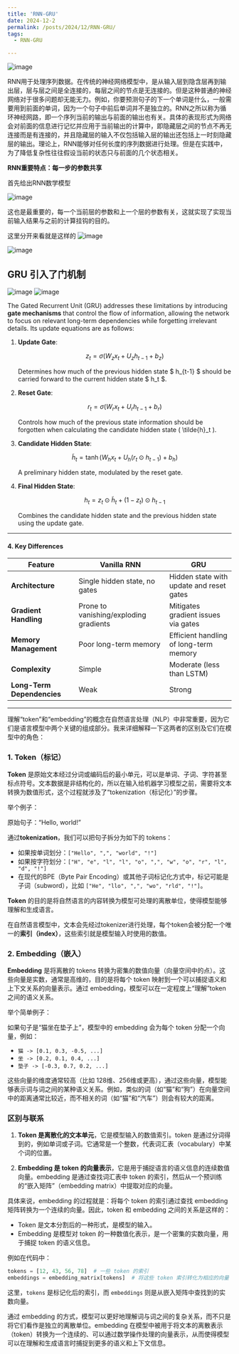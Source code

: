 ```yaml
---
title: 'RNN-GRU'
date: 2024-12-2
permalink: /posts/2024/12/RNN-GRU/
tags:
  - RNN-GRU

---
```

![image](https://github.com/user-attachments/assets/07c61aa0-d203-4a7e-af6e-cafc0446e094)

RNN用于处理序列数据。在传统的神经网络模型中，是从输入层到隐含层再到输出层，层与层之间是全连接的，每层之间的节点是无连接的。但是这种普通的神经网络对于很多问题却无能无力。例如，你要预测句子的下一个单词是什么，一般需要用到前面的单词，因为一个句子中前后单词并不是独立的。RNN之所以称为循环神经网路，即一个序列当前的输出与前面的输出也有关。具体的表现形式为网络会对前面的信息进行记忆并应用于当前输出的计算中，即隐藏层之间的节点不再无连接而是有连接的，并且隐藏层的输入不仅包括输入层的输出还包括上一时刻隐藏层的输出。理论上，RNN能够对任何长度的序列数据进行处理。但是在实践中，为了降低复杂性往往假设当前的状态只与前面的几个状态相关。

**RNN重要特点：每一步的参数共享**


首先给出RNN数学模型

![image](https://github.com/user-attachments/assets/7da9b351-9a3b-43e1-a199-bef079adc90a)

这也是最重要的，每一个当前层的参数和上一个层的参数有关，这就实现了实现当前输入结果与之前的计算挂钩的目的。

这里分开来看就是这样的
![image](https://github.com/user-attachments/assets/c66595d3-7012-4964-addf-5b3b8035ee15)

![image](https://github.com/user-attachments/assets/450f1fed-4a3a-42de-bf70-cc5332398982)


## GRU 引入了门机制
![image](https://github.com/user-attachments/assets/dedfdb55-9345-4143-afe0-28a7393eef36)
![image](https://github.com/user-attachments/assets/0106d4cc-8521-4984-bb6e-e0549a9006d3)


The Gated Recurrent Unit (GRU) addresses these limitations by introducing **gate mechanisms** that control the flow of information, allowing the network to focus on relevant long-term dependencies while forgetting irrelevant details. Its update equations are as follows:

1. **Update Gate**:
   
   $$
   z_t = \sigma(W_zx_t + U_zh_{t-1} + b_z)
   $$
   
   Determines how much of the previous hidden state $ h_{t-1} $ should be carried forward to the current hidden state $ h_t $.

3. **Reset Gate**:
   
   $$ r_t = \sigma(W_rx_t + U_rh_{t-1} + b_r) $$
   
   Controls how much of the previous state information should be forgotten when calculating the candidate hidden state \( \tilde{h}_t \).

5. **Candidate Hidden State**:

   $$
   \tilde{h}_t = \tanh(W_hx_t + U_h(r_t \odot h_{t-1}) + b_h)
   $$

   A preliminary hidden state, modulated by the reset gate.

7. **Final Hidden State**:


   $$
   h_t = z_t \odot \tilde{h}_t + (1 - z_t) \odot h_{t-1}
   $$

   Combines the candidate hidden state and the previous hidden state using the update gate.

---

#### **4. Key Differences**
| **Feature**              | **Vanilla RNN**                         | **GRU**                                   |
|--------------------------|-----------------------------------------|------------------------------------------|
| **Architecture**          | Single hidden state, no gates          | Hidden state with update and reset gates |
| **Gradient Handling**     | Prone to vanishing/exploding gradients  | Mitigates gradient issues via gates      |
| **Memory Management**     | Poor long-term memory                  | Efficient handling of long-term memory   |
| **Complexity**            | Simple                                 | Moderate (less than LSTM)                |
| **Long-Term Dependencies**| Weak                                   | Strong                                   |

---


理解“token”和“embedding”的概念在自然语言处理（NLP）中非常重要，因为它们是语言模型中两个关键的组成部分。我来详细解释一下这两者的区别及它们在模型中的角色：

### 1. Token（标记）

**Token** 是原始文本经过分词或编码后的最小单元，可以是单词、子词、字符甚至标点符号。文本数据是非结构化的，所以在输入给机器学习模型之前，需要将文本转换为数值形式，这个过程就涉及了“tokenization（标记化）”的步骤。

举个例子：

原始句子：“Hello, world!”

通过**tokenization**，我们可以把句子拆分为如下的 tokens：

- 如果按单词划分：`["Hello", ",", "world", "!"]`
- 如果按字符划分：`["H", "e", "l", "l", "o", ",", "w", "o", "r", "l", "d", "!"]`
- 在现代的BPE（Byte Pair Encoding）或其他子词标记化方式中，标记可能是子词（subword），比如 `["He", "llo", ",", "wo", "rld", "!"]`。

**Token** 的目的是将自然语言的内容转换为模型可处理的离散单位，使得模型能够理解和生成语言。

在自然语言模型中，文本会先经过tokenizer进行处理，每个token会被分配一个唯一的**索引（index）**，这些索引就是模型输入时使用的数值。

### 2. Embedding（嵌入）

**Embedding** 是将离散的 tokens 转换为密集的数值向量（向量空间中的点）。这些向量是实数，通常是高维的，目的是将每个 token 映射到一个可以捕捉语义和上下文关系的向量表示。通过 embedding，模型可以在一定程度上“理解”token之间的语义关系。

举个简单例子：

如果句子是“猫坐在垫子上”，模型中的 embedding 会为每个 token 分配一个向量，例如：

- `猫 -> [0.1, 0.3, -0.5, ...]`
- `坐 -> [0.2, 0.1, 0.4, ...]`
- `垫子 -> [-0.3, 0.7, 0.2, ...]`

这些向量的维度通常较高（比如 128维、256维或更高），通过这些向量，模型能够表示词与词之间的某种语义关系。例如，类似的词（如“猫”和“狗”）在向量空间中的距离通常比较近，而不相关的词（如“猫”和“汽车”）则会有较大的距离。

### 区别与联系

1. **Token 是离散化的文本单元**，它是模型输入的数值索引。token 是通过分词得到的，例如单词或子词。它通常是一个整数，代表词汇表（vocabulary）中某个词的位置。

2. **Embedding 是 token 的向量表示**，它是用于捕捉语言的语义信息的连续数值向量。embedding 是通过查找词汇表中 token 的索引，然后从一个预训练的“嵌入矩阵”（embedding matrix）中提取对应的向量。

具体来说，embedding 的过程就是：将每个 token 的索引通过查找 embedding 矩阵转换为一个连续的向量。因此，token 和 embedding 之间的关系是这样的：
- Token 是文本分割后的一种形式，是模型的输入。
- Embedding 是模型对 token 的一种数值化表示，是一个密集的实数向量，用于捕捉 token 的语义信息。

例如在代码中：

```python
tokens = [12, 43, 56, 78]  # 一些 token 的索引
embeddings = embedding_matrix[tokens]  # 将这些 token 索引转化为相应的向量
```

这里，`tokens` 是标记化后的索引，而 `embeddings` 则是从嵌入矩阵中查找到的实数向量。

通过 embedding 的方式，模型可以更好地理解词与词之间的复杂关系，而不只是将它们看作是独立的离散单位。embedding 在模型中被用于将文本的离散表示（token）转换为一个连续的、可以通过数学操作处理的向量表示，从而使得模型可以在理解和生成语言时捕捉到更多的语义和上下文信息。
